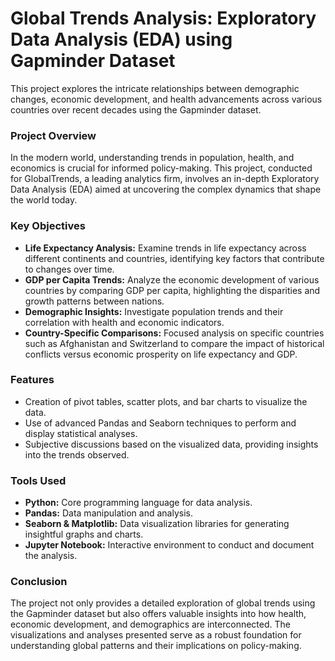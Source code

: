 # Global Trends Analysis: Exploratory Data Analysis (EDA) using Gapminder Dataset

This project explores the intricate relationships between demographic changes, economic development, and health advancements across various countries over recent decades using the Gapminder dataset.

### Project Overview
In the modern world, understanding trends in population, health, and economics is crucial for informed policy-making. This project, conducted for GlobalTrends, a leading analytics firm, involves an in-depth Exploratory Data Analysis (EDA) aimed at uncovering the complex dynamics that shape the world today.

### Key Objectives
* <b> Life Expectancy Analysis:</b> Examine trends in life expectancy across different continents and countries, identifying key factors that contribute to changes over time.
* <b> GDP per Capita Trends:</b> Analyze the economic development of various countries by comparing GDP per capita, highlighting the disparities and growth patterns between nations.
* <b> Demographic Insights:</b> Investigate population trends and their correlation with health and economic indicators.
* <b> Country-Specific Comparisons:</b> Focused analysis on specific countries such as Afghanistan and Switzerland to compare the impact of historical conflicts versus economic prosperity on life expectancy and GDP.
### Features
* Creation of pivot tables, scatter plots, and bar charts to visualize the data.
* Use of advanced Pandas and Seaborn techniques to perform and display statistical analyses.
* Subjective discussions based on the visualized data, providing insights into the trends observed.
### Tools Used
* <b>Python:</b> Core programming language for data analysis.
* <b>Pandas:</b> Data manipulation and analysis.
* <b>Seaborn & Matplotlib:</b> Data visualization libraries for generating insightful graphs and charts.
* <b>Jupyter Notebook:</b> Interactive environment to conduct and document the analysis.
### Conclusion
The project not only provides a detailed exploration of global trends using the Gapminder dataset but also offers valuable insights into how health, economic development, and demographics are interconnected. The visualizations and analyses presented serve as a robust foundation for understanding global patterns and their implications on policy-making.


